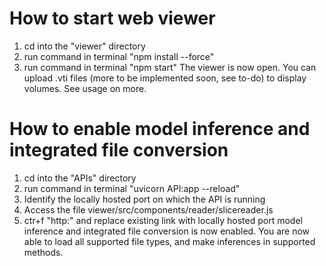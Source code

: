 # How to start web viewer
1. cd into the "viewer" directory
2. run command in terminal "npm install --force"
3. run command in terminal "npm start"
The viewer is now open. You can upload .vti files (more to be implemented soon, see to-do) to display volumes. See usage on more. 

# How to enable model inference and integrated file conversion
1. cd into the "APIs" directory
2. run command in terminal "uvicorn API:app --reload"
3. Identify the locally hosted port on which the API is running
4. Access the file viewer/src/components/reader/slicereader.js
5. ctr+f "http:" and replace existing link with locally hosted port
model inference and integrated file conversion is now enabled. You are now able to load all supported file types, and make inferences in supported methods. 